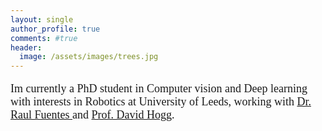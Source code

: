 ```yaml
---
layout: single
author_profile: true
comments: #true
header:
  image: /assets/images/trees.jpg
---
```


<font face="times" size="4" line-height:10>
<p>

Im currently a PhD student in Computer vision and Deep learning with interests in Robotics at University of Leeds, working with  <a href="http://www.personal.leeds.ac.uk/~cenrf/" target="_blank">Dr. Raul Fuentes </a> and
<a href="https://engineering.leeds.ac.uk/staff/84/Professor_David_Hogg" target="_blank">Prof. David Hogg</a>.
</p>
</font>
